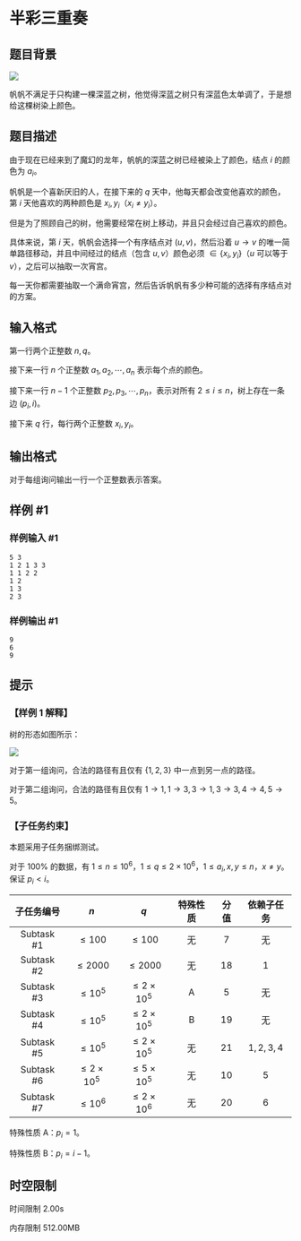# 半彩三重奏

## 题目背景

![](https://cdn.luogu.com.cn/upload/image_hosting/6205nazm.png)

帆帆不满足于只构建一棵深蓝之树，他觉得深蓝之树只有深蓝色太单调了，于是想给这棵树染上颜色。

## 题目描述

由于现在已经来到了魔幻的龙年，帆帆的深蓝之树已经被染上了颜色，结点 $i$ 的颜色为 $a_i$。

帆帆是一个喜新厌旧的人，在接下来的 $q$ 天中，他每天都会改变他喜欢的颜色，第 $i$ 天他喜欢的两种颜色是 $x_i,y_i$（$x_i\neq y_i$）。

但是为了照顾自己的树，他需要经常在树上移动，并且只会经过自己喜欢的颜色。

具体来说，第 $i$ 天，帆帆会选择一个有序结点对 $(u,v)$，然后沿着 $u\to v$ 的唯一简单路径移动，并且中间经过的结点（包含 $u,v$）颜色必须 $\in \{x_i,y_i\}$（$u$ 可以等于 $v$），之后可以抽取一次宵宫。

每一天你都需要抽取一个满命宵宫，然后告诉帆帆有多少种可能的选择有序结点对的方案。

## 输入格式

第一行两个正整数 $n,q$。

接下来一行 $n$ 个正整数 $a_1,a_2,\cdots,a_n$ 表示每个点的颜色。

接下来一行 $n-1$ 个正整数 $p_2,p_3,\cdots,p_n$，表示对所有 $2\le i\le n$，树上存在一条边 $(p_i,i)$。

接下来 $q$ 行，每行两个正整数 $x_i,y_i$。

## 输出格式

对于每组询问输出一行一个正整数表示答案。

## 样例 #1

### 样例输入 #1

```
5 3
1 2 1 3 3
1 1 2 2
1 2
1 3
2 3
```

### 样例输出 #1

```
9
6
9
```

## 提示

### 【样例 $1$ 解释】

树的形态如图所示：

![](https://cdn.luogu.com.cn/upload/image_hosting/w65i5hof.png)

对于第一组询问，合法的路径有且仅有 $\{1,2,3\}$ 中一点到另一点的路径。

对于第二组询问，合法的路径有且仅有 $1\to 1,1\to 3,3\to 1,3\to 3,4\to 4,5\to 5$。

### 【子任务约束】

本题采用子任务捆绑测试。

对于 $100\%$ 的数据，有 $1\le n\le 10^6$，$1\le q\le 2\times 10^6$，$1\le a_i,x,y\le n$，$x\neq y$。保证 $p_i<i$。

| 子任务编号 |        $n$         |        $q$         | 特殊性质 | 分值 | 依赖子任务 | 
| :--------: | :----------------: | :----------------: | :------: | :--: | :--: |
| Subtask \#1 |     $\le 100$      |     $\le 100$      |    无    | $7$  |无|
| Subtask \#2 |     $\le 2000$     |     $\le 2000$     |    无    | $18$ |$1$|
| Subtask \#3 |     $\le 10^5$     | $\le 2\times 10^5$ |    A     | $5$  |无|
| Subtask \#4 |     $\le 10^5$     | $\le 2\times 10^5$ |    B     | $19$ |无|
| Subtask \#5 |     $\le 10^5$     | $\le 2\times 10^5$ |    无    | $21$ |$1,2,3,4$|
| Subtask \#6 | $\le 2\times 10^5$ | $\le 5\times 10^5$ |    无    | $10$ |$5$|
| Subtask \#7 | $\le 10^6$ | $\le 2\times 10^6$ |    无    | $20$ |$6$|

特殊性质 A：$p_i=1$。

特殊性质 B：$p_i=i-1$。

## 时空限制



时间限制
2.00s

内存限制
512.00MB